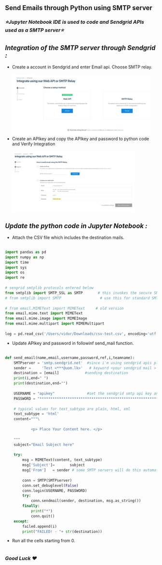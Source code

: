 ## Send Emails through Python using SMTP server

### *⭐Jupyter Notebook IDE is used to code and Sendgrid APIs used as a SMTP server⭐*

## *Integration of the SMTP server through Sendgrid :*
<ul>
  <li>Create a account in Sendgrid and enter Email api. Choose SMTP relay.</li> <br>
  <code><img height = 200 src="https://github.com/ViduraErandika/Send-mails-through-Python/blob/main/images/choose.jpg"></code> <br>
  <li>Create an APIkey and copy the APIkey and password to python code and Verify Integration </li> <br>
  <code><img height = 200 src="https://github.com/ViduraErandika/Send-mails-through-Python/blob/main/images/intergration.jpg"></code> <br>  
</ul>

## *Update the python code in Jupyter Notebook :*
<ul>
  <li>Attach the CSV file which includes the destination mails.</li> <br> 
</ul>

```py
import pandas as pd
import numpy as np
import time
import sys
import os
import re

# sengrid smtplib protocols entered below
from smtplib import SMTP_SSL as SMTP       # this invokes the secure SMTP protocol (port 465, uses SSL)
# from smtplib import SMTP                  # use this for standard SMTP protocol   (port 25, no encryption)

# from email.MIMEText import MIMEText     # old version
from email.mime.text import MIMEText
from email.mime.image import MIMEImage
from email.mime.multipart import MIMEMultipart

log = pd.read_csv('/Users/vidur/Downloads/csv-test.csv', encoding='utf-8')    #enter your sending mails csv file HERE
```
<ul>
  <li>Update APIkey and password in followinf send_mail function.</li> <br> 
</ul>

``` py
def send_email(name,email,username,password,ref,i,teamname):
    SMTPserver = 'smtp.sendgrid.net'  #since i'm using sendgrid apis placed their SMTPserver here.
    sender =     'Test <***@uom.lk>'   # keyword <your sendgrid mail >
    destination = [email]            #sending destination
    print(i,end=" ")
    print(destination,end="")
    
    USERNAME = "apikey"               #set the sendgrid smtp api key and password here
    PASSWORD = "********************************************************"

    # typical values for text_subtype are plain, html, xml
    text_subtype = 'html'
    content="""\
            
            <p> Place Your Content here. </p>
    
    """ 
    subject="Email Subject here"

    try:
        msg = MIMEText(content, text_subtype)
        msg['Subject']=       subject
        msg['From']   = sender # some SMTP servers will do this automatically, not all

        conn = SMTP(SMTPserver)
        conn.set_debuglevel(False)
        conn.login(USERNAME, PASSWORD)
        try:
            conn.sendmail(sender, destination, msg.as_string())
        finally:
            print("*")
            conn.quit()
    except:
        failed.append(i)
        print("FAILED! - "+ str(destination))
```
<ul>
  <li>Run all the cells starting from 0.</li> <br> 
</ul>

### *Good Luck ❤*
